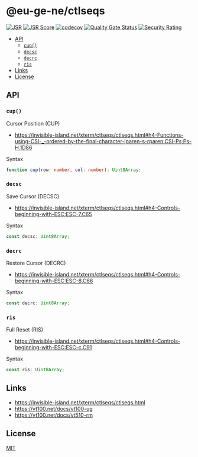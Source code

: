 # @eu-ge-ne/ctlseqs

[![JSR](https://jsr.io/badges/@eu-ge-ne/ctlseqs)](https://jsr.io/@eu-ge-ne/ctlseqs)
[![JSR Score](https://jsr.io/badges/@eu-ge-ne/ctlseqs/score)](https://jsr.io/@eu-ge-ne/ctlseqs)
[![codecov](https://codecov.io/gh/eu-ge-ne/ctlseqs/branch/main/graph/badge.svg?token=S2ZTAMYN6B)](https://codecov.io/gh/eu-ge-ne/ctlseqs)
[![Quality Gate Status](https://sonarcloud.io/api/project_badges/measure?project=eu-ge-ne_ctlseqs&metric=alert_status)](https://sonarcloud.io/summary/new_code?id=eu-ge-ne_ctlseqs)
[![Security Rating](https://sonarcloud.io/api/project_badges/measure?project=eu-ge-ne_ctlseqs&metric=security_rating)](https://sonarcloud.io/summary/new_code?id=eu-ge-ne_ctlseqs)

- [API](#api)
  - [`cup()`](#cup)
  - [`decsc`](#decsc)
  - [`decrc`](#decrc)
  - [`ris`](#ris)
- [Links](#links)
- [License](#license)

## API

### `cup()`

Cursor Position (CUP)

- <https://invisible-island.net/xterm/ctlseqs/ctlseqs.html#h4-Functions-using-CSI-_-ordered-by-the-final-character-lparen-s-rparen:CSI-Ps;Ps-H.1D86>

Syntax

```ts ignore
function cup(row: number, col: number): Uint8Array;
```

### `decsc`

Save Cursor (DECSC)

- <https://invisible-island.net/xterm/ctlseqs/ctlseqs.html#h4-Controls-beginning-with-ESC:ESC-7.C65>

Syntax

```ts ignore
const decsc: Uint8Array;
```

### `decrc`

Restore Cursor (DECRC)

- <https://invisible-island.net/xterm/ctlseqs/ctlseqs.html#h4-Controls-beginning-with-ESC:ESC-8.C66>

Syntax

```ts ignore
const decrc: Uint8Array;
```

### `ris`

Full Reset (RIS)

- <https://invisible-island.net/xterm/ctlseqs/ctlseqs.html#h4-Controls-beginning-with-ESC:ESC-c.C91>

Syntax

```ts ignore
const ris: Uint8Array;
```

## Links

- <https://invisible-island.net/xterm/ctlseqs/ctlseqs.html>
- <https://vt100.net/docs/vt100-ug>
- <https://vt100.net/docs/vt510-rm>

## License

[MIT](https://choosealicense.com/licenses/mit)
